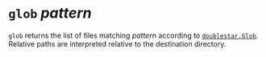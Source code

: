 # `glob` *pattern*

`glob` returns the list of files matching *pattern* according to
[`doublestar.Glob`](https://pkg.go.dev/github.com/bmatcuk/doublestar/v4#Glob).
Relative paths are interpreted relative to the destination directory.
